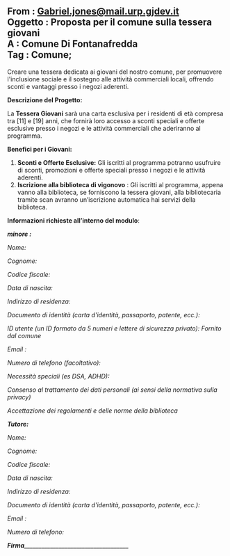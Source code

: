 **From** : [Gabriel.jones@mail.urp.gjdev.it](mailto:Gabriel.jones@mail.urp.gjdev.it)  
**Oggetto :** Proposta per il comune sulla tessera giovani  
**A :** Comune Di Fontanafredda  
**Tag :** Comune;   
---

Creare una tessera dedicata ai giovani del nostro comune, per promuovere l'inclusione sociale e il sostegno alle attività commerciali locali, offrendo sconti e vantaggi presso i negozi aderenti.

**Descrizione del Progetto:**

La **Tessera Giovani** sarà una carta esclusiva per i residenti di età compresa tra \[11\] e \[19\] anni, che fornirà loro accesso a sconti speciali e offerte esclusive presso i negozi e le attività commerciali che aderiranno al programma.

**Benefici per i Giovani:**

1. **Sconti e Offerte Esclusive:** Gli iscritti al programma potranno usufruire di sconti, promozioni e offerte speciali presso i negozi e le attività aderenti.  
2.  **Iscrizione alla biblioteca di vigonovo** : Gli iscritti al programma, appena vanno alla biblioteca, se forniscono la tessera giovani, alla bibliotecaria tramite scan avranno un’iscrizione automatica hai servizi della biblioteca.

**Informazioni richieste all’interno del modulo**:

***minore :*** 

*Nome:*

*Cognome:*

*Codice fiscale:*

*Data di nascita:*

*Indirizzo di residenza:*

*Documento di identità (carta d'identità, passaporto, patente, ecc.):* 

*ID utente (un ID formato da 5 numeri e lettere di sicurezza privato): Fornito dal comune*

*Email :* 

*Numero di telefono (facoltativo):*

*Necessità speciali (es DSA, ADHD):*

*Consenso al trattamento dei dati personali (ai sensi della normativa sulla privacy)*

*Accettazione dei regolamenti e delle norme della biblioteca*

***Tutore:***

*Nome:*

*Cognome:*

*Codice fiscale:*

*Data di nascita:*

*Indirizzo di residenza:*

*Documento di identità (carta d'identità, passaporto, patente, ecc.):* 

*Email :* 

*Numero di telefono:*

***Firma\_\_\_\_\_\_\_\_\_\_\_\_\_\_\_\_\_\_\_\_\_\_\_\_\_\_\_\_\_\_\_\_\_\_\_\_***
